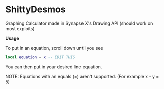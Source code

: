 # ShittyDesmos
Graphing Calculator made in Synapse X's Drawing API (should work on most exploits)

**Usage**

To put in an equation, scroll down until you see
```lua
local equation = x -- EDIT THIS
```
You can then put in your desired line equation.

NOTE: Equations with an equals (=) aren't supported. (For example x - y = 5)
